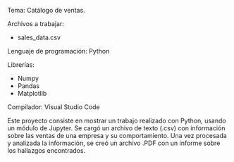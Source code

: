Tema: 
Catálogo de ventas.

Archivos a trabajar: 
- sales_data.csv

Lenguaje de programación: 
Python

Librerías:
- Numpy
- Pandas
- Matplotlib

Compilador:
Visual Studio Code

Este proyecto consiste en mostrar un trabajo realizado con Python, usando un módulo de Jupyter. 
Se cargó un archivo de texto (.csv) con información sobre las ventas de una empresa y su comportamiento.
Una vez procesada y analizada la información, se creó un archivo .PDF con un informe sobre los hallazgos encontrados.
